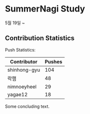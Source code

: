 # SummerNagi Study

5월 19일 ~ 

## Contribution Statistics

Push Statistics:

| Contributor | Pushes |
| ----------- | ------ |
| shinhong-gyu | 104 |
| 락햄 | 48 |
| nimnoeyheel | 29 |
| yagae12 | 18 |

Some concluding text.
